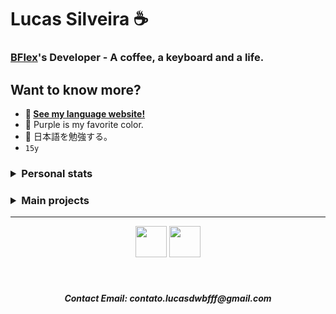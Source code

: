 <!-- markdownlint-disable MD033 MD051 MD053 -->
# Lucas Silveira ☕
### [BFlex](https://github.com/BFlex-lang)'s Developer - A coffee, a keyboard and a life. 
## Want to know more?
- **🤗 [See my language website!](https://bflex.tech)**
- 💜 Purple is my favorite color.
- 🍙 日本語を勉強する。
- `15y`

<h3><details>
<summary align="left">Personal stats</summary>
<br>
  <div align="center">
</div>
<!--    <div align="center"> <img src="https://github-readme-stats.vercel.app/api/wakatime?username=lucasFelixSilveira&layout=compact&theme=transparent&border_color=00000000&text_color=ffffff" alt"time codding"> -->
   <div align="center" align-items="center"> 
     <img height="500px" src="https://github-readme-stats.vercel.app/api/top-langs/?username=lucasFelixSilveira&layout=pie&theme=dracula&bg_color=000000&border_color=00000000&text_color=ffffff&hide_progress=true&border_radius=0" alt="Top Langs">
     <img height="500px" src="https://personal-wakatime.vercel.app/timer?username=lucasFelixSilveira&key=0dcd4a43-93dc-40ef-aedc-02527055b1ee" alt="time coding"> 
   </div>
   <div align="center">
     <p>To use this display, visit <a href="https://github.com/lucasFelixSilveira/personal-wakatime">this repo</a></p>
   </div>
</div></details>
</h3>
<h3><details>
<summary align="left">Main projects</summary>
  
- ##### [BFlex Financial](https://github.com/BFlex-financial) - the best financial service
</details>
</h3>
<hr>
<div align="center">
  <div>
    <img src="https://imgur.com/CZ3pw4E.png" width="50" height="50" >
<!--     <img src="https://imgur.com/7ND91eF.png" width="50" height="50" > -->
    <img src="https://skillicons.dev/icons?i=perl,c,java,ruby,rust,zig,go" height="50" >
  </div>
</div>
<br>
<br>

<h5 align="center">
  Contact Email: contato.lucasdwbfff@gmail.com
</h5>
